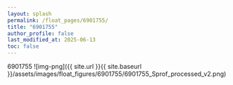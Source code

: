 ```yaml
---
layout: splash
permalink: /float_pages/6901755/
title: "6901755"
author_profile: false
last_modified_at: 2025-06-13
toc: false
---
```

 
6901755
![img-png]({{ site.url }}{{ site.baseurl }}/assets/images/float_figures/6901755/6901755_Sprof_processed_v2.png)